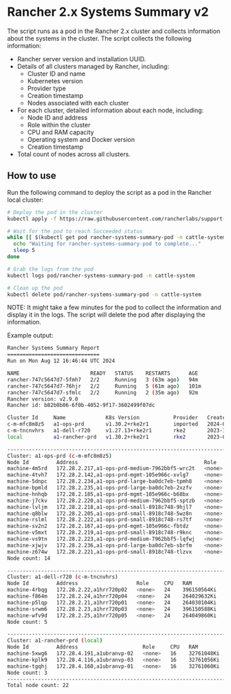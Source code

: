 # Rancher 2.x Systems Summary v2

The script runs as a pod in the Rancher 2.x cluster and collects information about the systems in the cluster. The script collects the following information:

- Rancher server version and installation UUID.
- Details of all clusters managed by Rancher, including:
  - Cluster ID and name
  - Kubernetes version
  - Provider type
  - Creation timestamp
  - Nodes associated with each cluster
- For each cluster, detailed information about each node, including:
  - Node ID and address
  - Role within the cluster
  - CPU and RAM capacity
  - Operating system and Docker version
  - Creation timestamp
- Total count of nodes across all clusters.

## How to use

Run the following command to deploy the script as a pod in the Rancher local cluster:

```bash
# Deploy the pod in the cluster
kubectl apply -f https://raw.githubusercontent.com/rancherlabs/support-tools/master/collection/rancher/v2.x/systems-information-v2/deploy.yaml

# Wait for the pod to reach Succeeded status
while [[ $(kubectl get pod rancher-systems-summary-pod -n cattle-system -o 'jsonpath={..status.phase}') != "Succeeded" ]]; do
  echo "Waiting for rancher-systems-summary-pod to complete..."
  sleep 5
done

# Grab the logs from the pod
kubectl logs pod/rancher-systems-summary-pod -n cattle-system

# Clean up the pod
kubectl delete pod/rancher-systems-summary-pod -n cattle-system
```

NOTE: It might take a few minutes for the pod to collect the information and display it in the logs. The script will delete the pod after displaying the information.

Example output:

```bash
Rancher Systems Summary Report
==============================
Run on Mon Aug 12 16:46:44 UTC 2024

NAME                       READY   STATUS    RESTARTS      AGE
rancher-747c5647d7-5fmh7   2/2     Running   3 (63m ago)   94m
rancher-747c5647d7-76hjr   2/2     Running   5 (61m ago)   101m
rancher-747c5647d7-sfmlc   2/2     Running   2 (35m ago)   92m
Rancher version: v2.9.0
Rancher id: b82b0b06-6f0b-4052-9f17-3602499f07dc

Cluster Id     Name             K8s Version           Provider   Created                Nodes
c-m-mfc8m8z5   a1-ops-prd       v1.30.2+rke2r1        imported   2024-01-27T20:16:15Z   <none>
c-m-tncnvhrs   a1-dell-r720     v1.27.13+rke2r1       rke2       2023-12-11T00:52:36Z   <none>
local          a1-rancher-prd   v1.30.2+rke2r1        rke2       2023-08-13T08:46:40Z   <none>

--------------------------------------------------------------------------------
Cluster: a1-ops-prd (c-m-mfc8m8z5)
Node Id         Address                                         Role     CPU   RAM           OS       Docker Version   Created
machine-4m5rd   172.28.2.217,a1-ops-prd-medium-7962bbf5-wrc2t   <none>   8     16273392Ki    <none>   <none>           2024-07-10T18:28:25Z
machine-4tvh7   172.28.2.142,a1-ops-prd-mgmt-105e966c-xvlg7     <none>   8     16273396Ki    <none>   <none>           2024-07-09T13:19:54Z
machine-5dnpc   172.28.2.234,a1-ops-prd-large-ba0dc7eb-tpmh8    <none>   12    49228384Ki    <none>   <none>           2024-07-12T06:33:51Z
machine-bpmld   172.28.2.235,a1-ops-prd-large-ba0dc7eb-2xzfv    <none>   12    49228376Ki    <none>   <none>           2024-07-12T06:39:50Z
machine-hnhqb   172.28.2.185,a1-ops-prd-mgmt-105e966c-b68bx     <none>   8     16273400Ki    <none>   <none>           2024-07-08T05:36:20Z
machine-j7ckv   172.28.2.220,a1-ops-prd-medium-7962bbf5-sptzb   <none>   8     16273412Ki    <none>   <none>           2024-07-10T18:34:02Z
machine-lvljm   172.28.2.218,a1-ops-prd-small-8918c748-9hjl7    <none>   4     8029568Ki     <none>   <none>           2024-07-10T18:32:48Z
machine-q8blw   172.28.2.205,a1-ops-prd-small-8918c748-5wz8n    <none>   4     8029568Ki     <none>   <none>           2024-07-10T17:58:51Z
machine-rslml   172.28.2.222,a1-ops-prd-small-8918c748-rs7tf    <none>   4     8029564Ki     <none>   <none>           2024-07-10T21:55:58Z
machine-sv2n2   172.28.2.167,a1-ops-prd-mgmt-105e966c-fbtdz     <none>   8     16273400Ki    <none>   <none>           2024-07-08T13:29:51Z
machine-v5mxt   172.28.2.219,a1-ops-prd-small-8918c748-r9knc    <none>   4     8029556Ki     <none>   <none>           2024-07-10T18:33:35Z
machine-vs9tn   172.28.2.223,a1-ops-prd-medium-7962bbf5-lqfwj   <none>   8     16273400Ki    <none>   <none>           2024-07-10T21:54:43Z
machine-xjwjv   172.28.2.236,a1-ops-prd-large-ba0dc7eb-sbrfm    <none>   12    49228388Ki    <none>   <none>           2024-07-12T06:47:55Z
machine-z674w   172.28.2.221,a1-ops-prd-small-8918c748-tlzvx    <none>   4     8029560Ki     <none>   <none>           2024-07-10T21:06:23Z
Node count: 14

--------------------------------------------------------------------------------
Cluster: a1-dell-r720 (c-m-tncnvhrs)
Node Id         Address                   Role     CPU   RAM           OS       Docker Version   Created
machine-4rbqg   172.28.2.22,a1hrr720p02   <none>   24    396150564Ki   <none>   <none>           2023-12-11T01:32:03Z
machine-f864m   172.28.2.24,a1hrr720p04   <none>   24    264029632Ki   <none>   <none>           2024-02-10T00:54:14Z
machine-p5lqp   172.28.2.21,a1hrr720p01   <none>   24    264030104Ki   <none>   <none>           2023-12-11T00:54:08Z
machine-srwm6   172.28.2.23,a1hrr720p03   <none>   24    396150588Ki   <none>   <none>           2023-12-11T03:12:46Z
machine-wfv9d   172.28.2.25,a1hrr720p05   <none>   24    264049860Ki   <none>   <none>           2024-02-10T01:01:46Z
Node count: 5

--------------------------------------------------------------------------------
Cluster: a1-rancher-prd (local)
Node Id         Address                     Role     CPU   RAM          OS       Docker Version   Created
machine-5xwg6   172.28.4.191,a1ubranvp-02   <none>   16    32761048Ki   <none>   <none>           2024-07-07T09:03:53Z
machine-kplk9   172.28.4.116,a1ubranvp-03   <none>   16    32761056Ki   <none>   <none>           2024-07-07T08:55:21Z
machine-tgqhj   172.28.4.160,a1ubranvp-01   <none>   16    32761060Ki   <none>   <none>           2024-07-07T09:03:53Z
Node count: 3
--------------------------------------------------------------------------------
Total node count: 22
```
